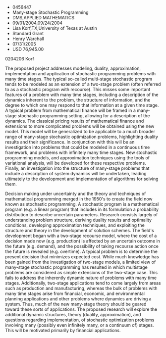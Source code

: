 
* 0456447
* Many-stage Stochastic Programming
* DMS,APPLIED MATHEMATICS
* 09/01/2004,09/24/2004
* Lisa Korf,TX,University of Texas at Austin
* Standard Grant
* Henry Warchall
* 07/31/2005
* USD 76,945.00

0204206 Korf

The proposed project addresses modeling, duality, approximation, implementation
and application of stochastic programming problems with many time stages. The
typical so-called multi-stage stochastic program tends to be modeled as an
extension of a two-stage problem (often referred to as a stochastic program with
recourse). This misses some important features of a problem with many time
stages, including a description of the dynamics inherent to the problem, the
structure of information, and the degree to which one may respond to that
information at a given time stage. A typical problem from mathematical finance
will be framed in a many- stage stochastic programming setting, allowing for a
description of the dynamics. The classical pricing results of mathematical
finance and extensions to more complicated problems will be obtained using the
new model. This model will be generalized to be applicable to a much broader
range of many-stage stochastic optimization problems, highlighting duality
results and their significance. In conjunction with this will be an
investigation into problems that could be modeled in a continuous time
framework, and problems with infinitely many time stages. New stochastic
programming models, and approximation techniques using the tools of variational
analysis, will be developed for these respective problems. Finally, an
investigation into the structure of many-stage problems that include a
description of system dynamics will be undertaken, leading ultimately to the
development and implementation of algorithms for solving them.

Decision making under uncertainty and the theory and techniques of mathematical
programming merged in the 1950's to create the field now known as stochastic
programming. A stochastic program is a mathematical program (e.g. a linear
program) that includes in its formulation a probability distribution to describe
uncertain parameters. Research consists largely of understanding problem
structure, deriving duality results and optimality conditions, developing
approximation techniques, and exploiting the structure and theory in the
development of solution schemes. The field's development began with a two-stage
recourse model, where the cost of a decision made now (e.g. production) is
affected by an uncertain outcome in the future (e.g. demand), and the
possibility of taking recourse action once the future is revealed (e.g.
overtime). A typical problem is to determine the present decision that minimizes
expected cost. While much knowledge has been gained from the investigation of
two-stage models, a limited view of many-stage stochastic programming has
resulted in which multistage problems are considered as simple extensions of the
two-stage case. This fails to address the inherently dynamic nature of problems
with many time stages. Additionally, two-stage applications tend to come largely
from areas such as production and manufacturing, whereas the bulk of problems
with many time stages arise from financial, economic, and environmental planning
applications and other problems where dynamics are driving a system. Thus, much
of the new many-stage theory should be geared toward these sorts of
applications. The proposed research will explore the additional dynamic
structures, theory (duality, approximation), and questions regarding
implementation, of stochastic optimization problems involving many (possibly
even infinitely many, or a continuum of) stages. This will be motivated
primarily by financial applications.
